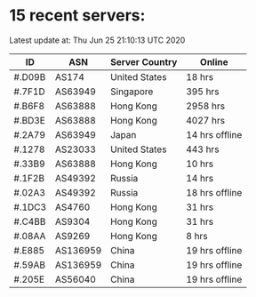 # 15 recent servers:

Latest update at: Thu Jun 25 21:10:13 UTC 2020

| ID | ASN | Server Country | Online |
| -- | --- | -------------- | ------ |
| #.D09B | AS174 | United States | 18 hrs |
| #.7F1D | AS63949 | Singapore | 395 hrs |
| #.B6F8 | AS63888 | Hong Kong | 2958 hrs |
| #.BD3E | AS63888 | Hong Kong | 4027 hrs |
| #.2A79 | AS63949 | Japan | 14 hrs offline |
| #.1278 | AS23033 | United States | 443 hrs |
| #.33B9 | AS63888 | Hong Kong | 10 hrs |
| #.1F2B | AS49392 | Russia | 14 hrs |
| #.02A3 | AS49392 | Russia | 18 hrs offline |
| #.1DC3 | AS4760 | Hong Kong | 31 hrs |
| #.C4BB | AS9304 | Hong Kong | 31 hrs |
| #.08AA | AS9269 | Hong Kong | 8 hrs |
| #.E885 | AS136959 | China | 19 hrs offline |
| #.59AB | AS136959 | China | 19 hrs offline |
| #.205E | AS56040 | China | 19 hrs offline |

